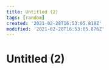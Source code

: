 ```yaml
---
title: Untitled (2)
tags: [random]
created: '2021-02-28T16:53:05.818Z'
modified: '2021-02-28T16:53:05.876Z'
---
```


# Untitled (2)
